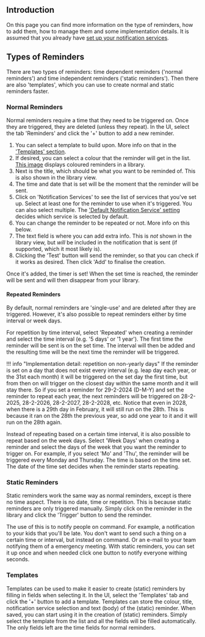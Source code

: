 ## Introduction

On this page you can find more information on the type of reminders, how to add them, how to manage them and some implementation details. It is assumed that you already have [set up your notification services](../installation/setup_after_installation.md#add-a-notification-service).

## Types of Reminders

There are two types of reminders: time dependent reminders ('normal reminders') and time independent reminders ('static reminders'). Then there are also 'templates', which you can use to create normal and static reminders faster.

### Normal Reminders

Normal reminders require a time that they need to be triggered on. Once they are triggered, they are deleted (unless they repeat). In the UI, select the tab 'Reminders' and click the '+' button to add a new reminder.

1. You can select a template to build upon. More info on that in the ['Templates' section](#templates).
2. If desired, you can select a colour that the reminder will get in the list. [This image](https://github.com/Casvt/Kapowarr/assets/88994465/f55c895b-7975-4a3e-88a0-f8e2a148bf8a) displays coloured reminders in a library.
3. Next is the title, which should be what you want to be reminded of. This is also shown in the library view.
4. The time and date that is set will be the moment that the reminder will be sent.
5. Click on 'Notification Services' to see the list of services that you've set up. Select at least one for the reminder to use when it's triggered. You can also select multiple. The ['Default Notification Service' setting](../settings/user_settings.md#default-notification-service) decides which service is selected by default.
6. You can change the reminder to be repeated or not. More info on this below.
7. The text field is where you can add extra info. This is _not_ shown in the library view, but _will_ be included in the notification that is sent (if supported, which it most likely is).
8. Clicking the 'Test' button will send the reminder, so that you can check if it works as desired. Then click 'Add' to finalise the creation.

Once it's added, the timer is set! When the set time is reached, the reminder will be sent and will then disappear from your library.

#### Repeated Reminders

By default, normal reminders are 'single-use' and are deleted after they are triggered. However, it's also possible to repeat reminders either by time interval or week days.

For repetition by time interval, select 'Repeated' when creating a reminder and select the time interval (e.g. '5 days' or '1 year'). The first time the reminder will be sent is on the set time. The interval will then be added and the resulting time will be the next time the reminder will be triggered.

!!! info "Implementation detail: repetition on non-yearly days"
	If the reminder is set on a day that does not exist every interval (e.g. leap day each year, or the 31st each month) it will be triggered on the set day the first time, but from then on will trigger on the closest day within the same month and it will stay there. So if you set a reminder for 29-2-2024 (D-M-Y) and set the reminder to repeat each year, the next reminders will be triggered on 28-2-2025, 28-2-2026, 28-2-2027, 28-2-2028, etc. Notice that even in 2028, when there is a 29th day in February, it will still run on the 28th. This is because it ran on the 28th the previous year, so add one year to it and it will run on the 28th again.

Instead of repeating based on a certain time interval, it is also possible to repeat based on the week days. Select 'Week Days' when creating a reminder and select the days of the week that you want the reminder to trigger on. For example, if you select 'Mo' and 'Thu', the reminder will be triggered every Monday and Thursday. The time is based on the time set. The date of the time set decides when the reminder starts repeating.

### Static Reminders

Static reminders work the same way as normal reminders, except is there no time aspect. There is no date, time or repetition. This is because static reminders are only triggered manually. Simply click on the reminder in the library and click the 'Trigger' button to send the reminder.

The use of this is to notify people on command. For example, a notification to your kids that you'll be late. You don't want to send such a thing on a certain time or interval, but instead on command. Or an e-mail to your team notifying them of a emergency meeting. With static reminders, you can set it up once and when needed click one button to notify everyone withing seconds.

### Templates

Templates can be used to make it easier to create (static) reminders by filling in fields when selecting it. In the UI, select the 'Templates' tab and click the '+' button to add a template. Templates can store the colour, title, notification service selection and text (body) of the (static) reminder. When saved, you can start using it in the creation of (static) reminders. Simply select the template from the list and all the fields will be filled automatically. The only fields left are the time fields for normal reminders.
